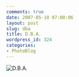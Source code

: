 ```yaml
---
comments: true
date: 2007-05-10 07:00:06
layout: post
slug: dba
title: D.B.A.
wordpress_id: 324
categories:
- PhotoBlog
---
```


![D.B.A.](http://ryanfitzer.com/main/wp-content/uploads/2007/05/dba.jpg)
